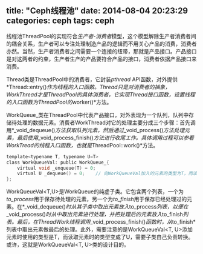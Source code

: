 title: "Ceph线程池" 
date: 2014-08-04 20:23:29 
categories: ceph
tags: ceph
---

线程池ThreadPool的实现符合*生产者-消费者*模型，这个模型解除生产者消费者间的耦合关系，生产者可以专注处理制造产品的逻辑而不用关心产品的消费，消费者亦然。当然，生产者消费者之间需要一个连接的纽带，那就是产品接口。产品接口是对这两者的约束，生产者生产的产品要符合产品的接口，消费者依据产品接口来消费。

<!--more-->

Thread类是ThreadPool中的消费者，它封装*pthread* API函数，对外提供*Thread::entry()*作为线程的入口函数。Thread只是对消费者的抽象，WorkThread才是ThreadPool的具体消费者，它实现Thread接口函数，设置线程的入口函数为ThreadPool的*worker()*方法。

WorkQueue\_类在ThreadPool中代表产品接口，对外表现为一个队列，队列中存储待处理的数据元素。消费者WorkThread对它的处理主要分成三个步骤：首先调用*\_void\_dequeue()*方法获取队列元素，然后通过*\_void\_process()*方法处理元素，最后使用*\_void\_process\_finish()*方法进行收尾工作。具体调用过程可以参看WorkTread的线程入口函数，也就是*ThreadPool::work()*方法。

```C
template<typename T, typename U=T>
class WorkQueueVal: public WorkQueue_{
    virtual void _enqueue(T) = 0;
    virtual U _dequeue() = 0;    // 向WorkQueueVal加入的元素的类型为T，而读出的元素的类型为U。
};
```

WorkQueueVal<T,U>是WorkQueue的纯虚子类。它包含两个列表，一个为*to_process*用于保存待处理的元素，另一个为*to_finish*用于保存已经处理过的元素。在*\_void_dequeue()*时从其子类中取出元素放入*to_process*列表，以便在*\_void\_process()*时从中取出元素进行处理，并把处理后的元素放入*to_finish*列表。最后，在ThreadWork线程调用*\_void_process_finish()*函数时，从*to_finish*列表中取出元素做最后的处理。此外，需要注意的是WorkQueueVal<T, U>添加元素时使用的类型是T，而读取元素时的类型变成了U，需要子类自己负责转换。或许，这就是WorkQueueVal<T, U>类的设计目的。

